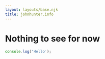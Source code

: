 ```yaml
---
layout: layouts/base.njk
title: johnhunter.info
---
```

# Nothing to see for now

```js
console.log('Hello');
```
